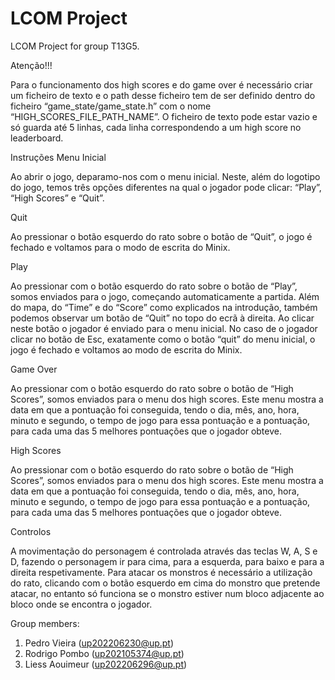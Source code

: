 # LCOM Project

LCOM Project for group T13G5.

Atenção!!!

Para o funcionamento dos high scores e do game over é necessário criar um ficheiro de texto e o path desse ficheiro tem de ser definido dentro do ficheiro “game_state/game_state.h” com o nome “HIGH_SCORES_FILE_PATH_NAME”.
O ficheiro de texto pode estar vazio e só guarda até 5 linhas, cada linha correspondendo a um high score no leaderboard.

Instruções
Menu Inicial

Ao abrir o jogo, deparamo-nos com o menu inicial. Neste, além do logotipo do jogo, temos três opções diferentes na qual o jogador pode clicar: “Play”, “High Scores” e “Quit”.

Quit

Ao pressionar o botão esquerdo do rato sobre o botão de “Quit”, o jogo é fechado e voltamos para o modo de escrita do Minix.

Play

Ao pressionar com o botão esquerdo do rato sobre o botão de “Play”, somos enviados para o jogo, começando automaticamente a partida. Além do mapa, do “Time” e do “Score” como explicados na introdução, também podemos observar um botão de “Quit” no topo do ecrã à direita. Ao clicar neste botão o jogador é enviado para o menu inicial. No caso de o jogador clicar no botão de Esc, exatamente como o botão “quit” do menu inicial, o jogo é fechado e voltamos ao modo de escrita do Minix.

Game Over

Ao pressionar com o botão esquerdo do rato sobre o botão de “High Scores”, somos enviados para o menu dos high scores. Este menu mostra a data em que a pontuação foi conseguida, tendo o dia, mês, ano, hora, minuto e segundo, o tempo de jogo para essa pontuação e a pontuação, para cada uma das 5 melhores pontuações que o jogador obteve.

High Scores

Ao pressionar com o botão esquerdo do rato sobre o botão de “High Scores”, somos enviados para o menu dos high scores. Este menu mostra a data em que a pontuação foi conseguida, tendo o dia, mês, ano, hora, minuto e segundo, o tempo de jogo para essa pontuação e a pontuação, para cada uma das 5 melhores pontuações que o jogador obteve.

Controlos

A movimentação do personagem é controlada através das teclas W, A, S e D, fazendo o personagem ir para cima, para a esquerda, para baixo e para a direita respetivamente.
Para atacar os monstros é necessário a utilização do rato, clicando com o botão esquerdo em cima do monstro que pretende atacar, no entanto só funciona se o monstro estiver num bloco adjacente ao bloco onde se encontra o jogador.


Group members:

1. Pedro Vieira (up202206230@up.pt)
2. Rodrigo Pombo (up202105374@up.pt)
3. Liess Aouimeur (up202206296@up.pt)
